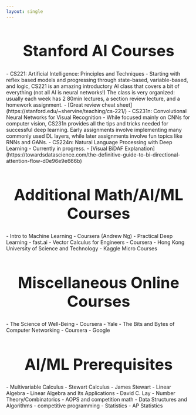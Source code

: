 ```yaml
---
layout: single
---
```


<h1 style="font-size: 3em; text-align: center">Stanford AI Courses</h1>
- CS221: Artificial Intelligence: Principles and Techniques
  - Starting with reflex based models and progressing through state-based, variable-based, and logic, CS221 is an amazing introductory AI class that covers a bit of everything (not all AI is neural networks!) The class is very organized: usually each week has 2 80min lectures, a section review lecture, and a homework assignment.
  - [Great review cheat sheet](https://stanford.edu/~shervine/teaching/cs-221/)
- CS231n: Convolutional Neural Networks for Visual Recognition
  - While focused mainly on CNNs for computer vision, CS231n provides all the tips and tricks needed for successful deep learning. Early assignments involve implementing many commonly used DL layers, while later assignments involve fun topics like RNNs and GANs. 
- CS224n: Natural Language Processing with Deep Learning
  - Currently in progress. 
  - [Visual BiDAF Explanation](https://towardsdatascience.com/the-definitive-guide-to-bi-directional-attention-flow-d0e96e9e666b)

<h1 style="font-size: 3em; text-align: center">Additional Math/AI/ML Courses</h1>
- Intro to Machine Learning - Coursera (Andrew Ng)
- Practical Deep Learning - fast.ai
- Vector Calculus for Engineers - Coursera - Hong Kong University of Science and Technology
- Kaggle Micro Courses

<h1 style="font-size: 3em; text-align: center">Miscellaneous Online Courses</h1>
- The Science of Well-Being - Coursera - Yale
- The Bits and Bytes of Computer Networking - Coursera - Google

<h1 style="font-size: 3em; text-align: center">AI/ML Prerequisites</h1>
- Multivariable Calculus - Stewart Calculus - James Stewart
- Linear Algebra - Linear Algebra and Its Applications - David C. Lay
- Number Theory/Combinatorics - AOPS and competition math
- Data Structures and Algorithms - competitive programming
- Statistics - AP Statistics
